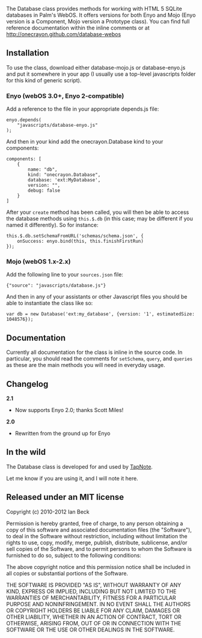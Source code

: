The Database class provides methods for working with HTML 5 SQLite
databases in Palm's WebOS. It offers versions for both Enyo and
Mojo (Enyo version is a Component, Mojo version a Prototype class).
You can find full reference documentation within the inline comments
or at http://onecrayon.github.com/database-webos

## Installation

To use the class, download either database-mojo.js or database-enyo.js
and put it somewhere in your app (I usually use a top-level javascripts
folder for this kind of generic script).

### Enyo (webOS 3.0+, Enyo 2-compatible)

Add a reference to the file in your appropriate depends.js file:

    enyo.depends(
        "javascripts/database-enyo.js"
    );

And then in your kind add the onecrayon.Database kind to your components:

    components: [
        {
            name: "db",
            kind: "onecrayon.Database",
            database: 'ext:MyDatabase',
            version: "",
            debug: false
        }
    ]

After your `create` method has been called, you will then be able to access
the database methods using `this.$.db` (in this case; may be different if you
named it differently). So for instance:

    this.$.db.setSchemaFromURL('schemas/schema.json', {
        onSuccess: enyo.bind(this, this.finishFirstRun)
    });

### Mojo (webOS 1.x-2.x)

Add the following line to your `sources.json` file:

    {"source": "javascripts/database.js"}

And then in any of your assistants or other Javascript files you
should be able to instantiate the class like so:

    var db = new Database('ext:my_database', {version: '1', estimatedSize: 1048576});

## Documentation

Currently all documentation for the class is inline in the source code.
In particular, you should read the comments for `setSchema`, `query`,
and `queries` as these are the main methods you will need in everyday usage.

## Changelog

**2.1**

- Now supports Enyo 2.0; thanks Scott Miles!

**2.0**

- Rewritten from the ground up for Enyo

## In the wild

The Database class is developed for and used by [TapNote][1].

Let me know if you are using it, and I will note it here.

   [1]: http://onecrayon.com/tapnote/

## Released under an MIT license

Copyright (c) 2010-2012 Ian Beck

Permission is hereby granted, free of charge, to any person obtaining a copy
of this software and associated documentation files (the "Software"), to deal
in the Software without restriction, including without limitation the rights
to use, copy, modify, merge, publish, distribute, sublicense, and/or sell
copies of the Software, and to permit persons to whom the Software is
furnished to do so, subject to the following conditions:

The above copyright notice and this permission notice shall be included in
all copies or substantial portions of the Software.

THE SOFTWARE IS PROVIDED "AS IS", WITHOUT WARRANTY OF ANY KIND, EXPRESS OR
IMPLIED, INCLUDING BUT NOT LIMITED TO THE WARRANTIES OF MERCHANTABILITY,
FITNESS FOR A PARTICULAR PURPOSE AND NONINFRINGEMENT. IN NO EVENT SHALL THE
AUTHORS OR COPYRIGHT HOLDERS BE LIABLE FOR ANY CLAIM, DAMAGES OR OTHER
LIABILITY, WHETHER IN AN ACTION OF CONTRACT, TORT OR OTHERWISE, ARISING FROM,
OUT OF OR IN CONNECTION WITH THE SOFTWARE OR THE USE OR OTHER DEALINGS IN
THE SOFTWARE.